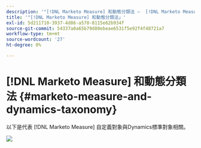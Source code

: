 ```yaml
---
description: '"[!DNL Marketo Measure] 和動態分類法 —  [!DNL Marketo Measure]  — 產品檔案」'
title: '"[!DNL Marketo Measure] 和動態分類法」'
exl-id: 5d211710-3937-4d86-a570-8115e62b934f
source-git-commit: 54337a0a65b79d80ebeae6531f5e92f4f48721a7
workflow-type: tm+mt
source-wordcount: '27'
ht-degree: 0%

---
```


# [!DNL Marketo Measure] 和動態分類法 {#marketo-measure-and-dynamics-taxonomy}

以下是代表 [!DNL Marketo Measure] 自定義對象與Dynamics標準對象相關。<p>

![](assets/bizible-and-dynamics-taxonomy-1.png)
